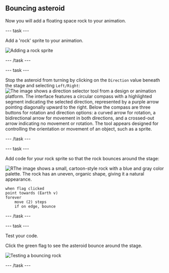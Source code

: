 ## Bouncing asteroid

Now you will add a floating space rock to your animation.

--- task ---

Add a 'rock' sprite to your animation.

![Adding a rock sprite](images/space-rock-sprite.png)

--- /task ---

--- task ---

Stop the asteroid from turning by clicking on the `Direction` value beneath the stage and selecting `Left/Right`:
![The image shows a direction selector tool from a design or animation platform. The interface features a circular compass with a highlighted segment indicating the selected direction, represented by a purple arrow pointing diagonally upward to the right. Below the compass are three buttons for rotation and direction options: a curved arrow for rotation, a bidirectional arrow for movement in both directions, and a crossed-out arrow indicating no movement or rotation. The tool appears designed for controlling the orientation or movement of an object, such as a sprite.](images/choose-direction.png)

--- /task ---

--- task ---

Add code for your rock sprite so that the rock bounces around the stage:

![RThe image shows a small, cartoon-style rock with a blue and gray color palette. The rock has an uneven, organic shape, giving it a natural appearance. ](images/sprite-rock.png)

```blocks3
when flag clicked
point towards (Earth v)
forever
    move (2) steps
    if on edge, bounce
```
--- /task ---

--- task ---

Test your code. 

Click the green flag to see the asteroid bounce around the stage.

![Testing a bouncing rock](images/space-bounce-test.png)

--- /task ---
